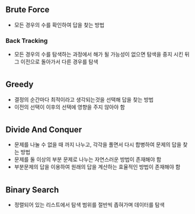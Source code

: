 ## Brute Force
- 모든 경우의 수를 확인하여 답을 찾는 방법
### Back Tracking
- 모든 경우의 수를 탐색하는 과정에서 해가 될 가능성이 없으면 탐색을 중지 시킨 뒤 그 이전으로 돌아가서 다른 경우를 탐색

#
## Greedy
- 결정의 순간마다 최적이라고 생각되는것을 선택해 답을 찾는 방법
- 이전의 선택이 이후의 선택에 영향을 주지 않아야 함

#
## Divide And Conquer
- 문제를 나눌 수 없을 때 까지 나누고, 각각을 풀면서 다시 합병하여 문제의 답을 찾는 방법
- 문제를 둘 이상의 부분 문제로 나누는 자연스러운 방법이 존재해야 함
- 부분문제의 답을 이용하여 원래의 답을 계산하는 효율적인 방법이 존재해야 함

#
## Binary Search
- 정렬되어 있는 리스트에서 탐색 범위를 절반씩 좁혀가며 데이터를 탐색